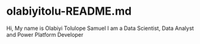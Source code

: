 # olabiyitolu-README.md
Hi, My name is Olabiyi Tolulope Samuel I am a Data Scientist, Data Analyst and Power Platform Developer
